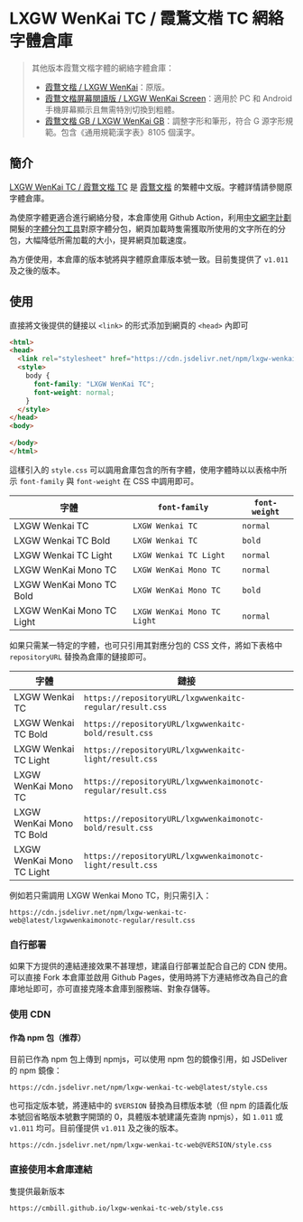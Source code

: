 # LXGW WenKai TC / 霞鶩文楷 TC 網絡字體倉庫

> 其他版本霞鶩文楷字體的網絡字體倉庫：
>   - [霞鶩文楷 / LXGW WenKai](https://github.com/CMBill/lxgw-wenkai-web)：原版。
>   - [霞鶩文楷屏幕閱讀版 / LXGW WenKai Screen](https://github.com/CMBill/lxgw-wenkai-screen-web)：適用於 PC 和 Android 手機屏幕顯示且無需特別切換到粗體。
>   - [霞鶩文楷 GB / LXGW WenKai GB](https://github.com/CMBill/lxgw-wenkai-gb-web)：調整字形和筆形，符合 G 源字形規範。包含《通用規範漢字表》8105 個漢字。


## 簡介
[LXGW WenKai TC / 霞鶩文楷 TC](https://github.com/lxgw/LxgwWenkaiTC) 是 [霞鶩文楷](https://github.com/lxgw/LxgwWenKai) 的繁體中文版。字體詳情請參閱原字體倉庫。

為使原字體更適合進行網絡分發，本倉庫使用 Github Action，利用[中文網字計劃](https://chinese-font.netlify.app/)開髮的[字體分包工具](https://github.com/KonghaYao/cn-font-split)對原字體分包，網頁加載時隻需獲取所使用的文字所在的分包，大幅降低所需加載的大小，提昇網頁加載速度。

為方便使用，本倉庫的版本號將與字體原倉庫版本號一致。目前隻提供了 `v1.011` 及之後的版本。

## 使用
直接將文後提供的鏈接以 `<link>` 的形式添加到網頁的 `<head>` 內即可

```html
<html>
<head>
  <link rel="stylesheet" href="https://cdn.jsdelivr.net/npm/lxgw-wenkai-tc-web@latest/style.css" />
  <style>
    body {
      font-family: "LXGW WenKai TC";
      font-weight: normal;
    }
  </style>
</head>
<body>
  
</body>
</html>
```

這樣引入的 `style.css` 可以調用倉庫包含的所有字體，使用字體時以以表格中所示 `font-family` 與 `font-weight` 在 CSS 中調用即可。

| 字體                      | `font-family`               | `font-weight` |
| ------------------------- | --------------------------- | ------------- |
| LXGW Wenkai TC            | `LXGW Wenkai TC`            | `normal`      |
| LXGW Wenkai TC Bold       | `LXGW Wenkai TC`            | `bold`        |
| LXGW Wenkai TC Light      | `LXGW Wenkai TC Light`      | `normal`      |
| LXGW WenKai Mono TC       | `LXGW WenKai Mono TC`       | `normal`      |
| LXGW WenKai Mono TC Bold  | `LXGW WenKai Mono TC`       | `bold`        |
| LXGW WenKai Mono TC Light | `LXGW WenKai Mono TC Light` | `normal`      |

如果只需某一特定的字體，也可只引用其對應分包的 CSS 文件，將如下表格中 `repositoryURL` 替換為倉庫的鏈接即可。

| 字體                      | 鏈接                                                              |
| ------------------------- | ----------------------------------------------------------------- |
| LXGW Wenkai TC            | `https://repositoryURL/lxgwwenkaitc-regular/result.css`     |
| LXGW Wenkai TC Bold       | `https://repositoryURL/lxgwwenkaitc-bold/result.css`        |
| LXGW Wenkai TC Light      | `https://repositoryURL/lxgwwenkaitc-light/result.css`       |
| LXGW WenKai Mono TC       | `https://repositoryURL/lxgwwenkaimonotc-regular/result.css` |
| LXGW WenKai Mono TC Bold  | `https://repositoryURL/lxgwwenkaimonotc-bold/result.css`    | 
| LXGW WenKai Mono TC Light | `https://repositoryURL/lxgwwenkaimonotc-light/result.css`   |

例如若只需調用 LXGW Wenkai Mono TC，則只需引入：
```
https://cdn.jsdelivr.net/npm/lxgw-wenkai-tc-web@latest/lxgwwenkaimonotc-regular/result.css
``` 

### 自行部署
如果下方提供的連結連接效果不甚理想，建議自行部署並配合自己的 CDN 使用。可以直接 Fork 本倉庫並啟用 Github Pages，使用時將下方連結修改為自己的倉庫地址即可，亦可直接克隆本倉庫到服務端、對象存儲等。

### 使用 CDN
#### 作為 npm 包（推荐）
目前已作為 npm 包上傳到 npmjs，可以使用 npm 包的鏡像引用，如 JSDeliver 的 npm 鏡像：
```
https://cdn.jsdelivr.net/npm/lxgw-wenkai-tc-web@latest/style.css
```

也可指定版本號，將連結中的 `$VERSION` 替換為目標版本號（但 npm 的語義化版本號回省略版本號數字開頭的 0，具體版本號建議先查詢 npmjs），如 `1.011` 或 `v1.011` 均可。目前僅提供 `v1.011` 及之後的版本。
```
https://cdn.jsdelivr.net/npm/lxgw-wenkai-tc-web@VERSION/style.css
```

### 直接使用本倉庫連結
隻提供最新版本
```
https://cmbill.github.io/lxgw-wenkai-tc-web/style.css
```
